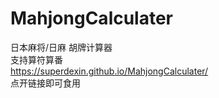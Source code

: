 # MahjongCalculater
日本麻将/日麻 胡牌计算器<br>
支持算符算番<br>
https://superdexin.github.io/MahjongCalculater/
<br>
点开链接即可食用<br>

